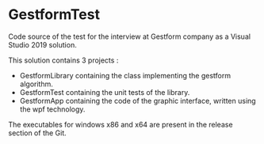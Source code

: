 # GestformTest
Code source of the test for the interview at Gestform company as a Visual Studio 2019 solution.

This solution contains 3 projects :
- GestformLibrary containing the class implementing the gestform algorithm.
- GestformTest containing the unit tests of the library.
- GestformApp containing the code of the graphic interface, written using the wpf technology.

The executables for windows x86 and x64 are present in the release section of the Git.
